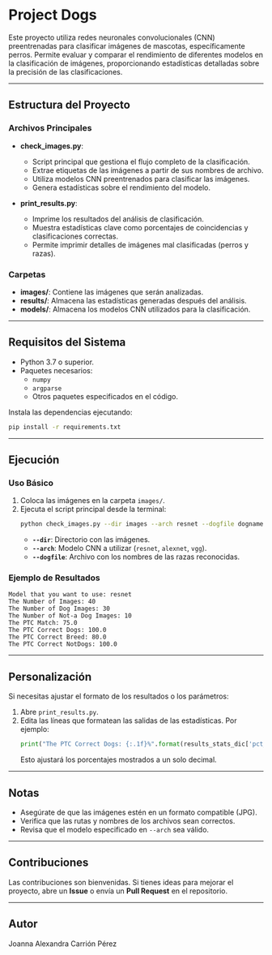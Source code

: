 # Project Dogs

Este proyecto utiliza redes neuronales convolucionales (CNN) preentrenadas para clasificar imágenes de mascotas, específicamente perros. Permite evaluar y comparar el rendimiento de diferentes modelos en la clasificación de imágenes, proporcionando estadísticas detalladas sobre la precisión de las clasificaciones.

---

## Estructura del Proyecto

### Archivos Principales

- **check_images.py**: 
  - Script principal que gestiona el flujo completo de la clasificación.
  - Extrae etiquetas de las imágenes a partir de sus nombres de archivo.
  - Utiliza modelos CNN preentrenados para clasificar las imágenes.
  - Genera estadísticas sobre el rendimiento del modelo.

- **print_results.py**: 
  - Imprime los resultados del análisis de clasificación.
  - Muestra estadísticas clave como porcentajes de coincidencias y clasificaciones correctas.
  - Permite imprimir detalles de imágenes mal clasificadas (perros y razas).

### Carpetas

- **images/**: Contiene las imágenes que serán analizadas.
- **results/**: Almacena las estadísticas generadas después del análisis.
- **models/**: Almacena los modelos CNN utilizados para la clasificación.

---

## Requisitos del Sistema

- Python 3.7 o superior.
- Paquetes necesarios:
  - `numpy`
  - `argparse`
  - Otros paquetes especificados en el código.

Instala las dependencias ejecutando:
```bash
pip install -r requirements.txt
```

---

## Ejecución

### Uso Básico

1. Coloca las imágenes en la carpeta `images/`.
2. Ejecuta el script principal desde la terminal:
   ```bash
   python check_images.py --dir images --arch resnet --dogfile dognames.txt
   ```
   - **`--dir`**: Directorio con las imágenes.
   - **`--arch`**: Modelo CNN a utilizar (`resnet`, `alexnet`, `vgg`).
   - **`--dogfile`**: Archivo con los nombres de las razas reconocidas.

### Ejemplo de Resultados

```
Model that you want to use: resnet
The Number of Images: 40 
The Number of Dog Images: 30 
The Number of Not-a Dog Images: 10
The PTC Match: 75.0
The PTC Correct Dogs: 100.0
The PTC Correct Breed: 80.0
The PTC Correct NotDogs: 100.0
```

---

## Personalización

Si necesitas ajustar el formato de los resultados o los parámetros:

1. Abre `print_results.py`.
2. Edita las líneas que formatean las salidas de las estadísticas. Por ejemplo:
   ```python
   print("The PTC Correct Dogs: {:.1f}%".format(results_stats_dic['pct_correct_dogs']))
   ```
   Esto ajustará los porcentajes mostrados a un solo decimal.

---

## Notas

- Asegúrate de que las imágenes estén en un formato compatible (JPG).
- Verifica que las rutas y nombres de los archivos sean correctos.
- Revisa que el modelo especificado en `--arch` sea válido.

---

## Contribuciones

Las contribuciones son bienvenidas. Si tienes ideas para mejorar el proyecto, abre un **Issue** o envía un **Pull Request** en el repositorio.

---

## Autor

Joanna Alexandra Carrión Pérez


